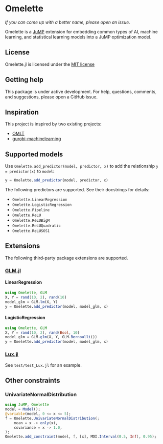# Omelette

_If you can come up with a better name, please open an issue._

Omelette is a [JuMP](https://jump.dev) extension for embedding common types of
AI, machine learning, and statistical learning models into a JuMP optimization
model.

## License

Omelette.jl is licensed under the [MIT license](https://github.com/lanl-ansi/jump-ml/blob/main/LICENSE.md)

## Getting help

This package is under active development. For help, questions, comments, and
suggestions, please open a GitHub issue.

## Inspiration

This project is inspired by two existing projects:

 * [OMLT](https://github.com/cog-imperial/OMLT)
 * [gurobi-machinelearning](https://github.com/Gurobi/gurobi-machinelearning)

## Supported models

Use `Omelette.add_predictor(model, predictor, x)` to add the relationship
`y = predictor(x)` to `model`:

```julia
y = Omelette.add_predictor(model, predictor, x)
```

The following predictors are supported. See their docstrings for details:

 * `Omelette.LinearRegression`
 * `Omelette.LogisticRegression`
 * `Omelette.Pipeline`
 * `Omelette.ReLU`
 * `Omelette.ReLUBigM`
 * `Omelette.ReLUQuadratic`
 * `Omelette.ReLUSOS1`

## Extensions

The following third-party package extensions are supported.

### [GLM.jl](https://github.com/JuliaStats/GLM.jl)

#### LinearRegression

```julia
using Omelette, GLM
X, Y = rand(10, 2), rand(10)
model_glm = GLM.lm(X, Y)
y = Omelette.add_predictor(model, model_glm, x)
```

#### LogisticRegression

```julia
using Omelette, GLM
X, Y = rand(10, 2), rand(Bool, 10)
model_glm = GLM.glm(X, Y, GLM.Bernoulli())
y = Omelette.add_predictor(model, model_glm, x)
```

### [Lux.jl](https://github.com/LuxDL/Lux.jl)

See `test/test_Lux.jl` for an example.

## Other constraints

### UnivariateNormalDistribution

```julia
using JuMP, Omelette
model = Model();
@variable(model, 0 <= x <= 5);
f = Omelette.UnivariateNormalDistribution(;
    mean = x -> only(x),
    covariance = x -> 1.0,
);
Omelette.add_constraint(model, f, [x], MOI.Interval(0.5, Inf), 0.95);
```
